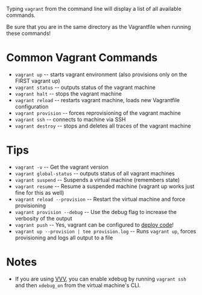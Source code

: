 Typing `vagrant` from the command line will display a list of all available commands.

Be sure that you are in the same directory as the Vagrantfile when running these commands!

# Common Vagrant Commands
- `vagrant up`          -- starts vagrant environment (also provisions only on the FIRST vagrant up)
- `vagrant status`      -- outputs status of the vagrant machine
- `vagrant halt`        -- stops the vagrant machine
- `vagrant reload`      -- restarts vagrant machine, loads new Vagrantfile configuration
- `vagrant provision`   -- forces reprovisioning of the vagrant machine
- `vagrant ssh`         -- connects to machine via SSH
- `vagrant destroy`     -- stops and deletes all traces of the vagrant machine

# Tips
- `vagrant -v`                  -- Get the vagrant version
- `vagrant global-status`       -- outputs status of all vagrant machines
- `vagrant suspend`             -- Suspends a virtual machine (remembers state)
- `vagrant resume`              -- Resume a suspended machine (vagrant up works just fine for this as well)
- `vagrant reload --provision`  -- Restart the virtual machine and force provisioning
- `vagrant provision --debug`   -- Use the debug flag to increase the verbosity of the output
- `vagrant push`                -- Yes, vagrant can be configured to [deploy code](http://docs.vagrantup.com/v2/push/index.html)!
- `vagrant up --provision | tee provision.log`  -- Runs `vagrant up`, forces provisioning and logs all output to a file

# Notes
- If you are using [VVV](https://github.com/varying-vagrant-vagrants/vvv/), you can enable xdebug by running `vagrant ssh` and then `xdebug_on` from the virtual machine's CLI.